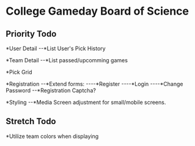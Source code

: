 College Gameday Board of Science
================================


Priority Todo
-------------

*User Detail
--*List User's Pick History

*Team Detail
--*List passed/upcomming games

*Pick Grid

*Registration
--*Extend forms:
----*Register
----*Login
----*Change Password
--*Registration Captcha?

*Styling
--*Media Screen adjustment for small/mobile screens.

Stretch Todo
------------
*Utilize team colors when displaying

